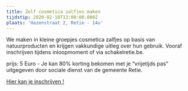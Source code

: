 ```yaml
---
title: Zelf cosmetica zalfjes maken
tijdstip: 2020-02-18T13:00:00.000Z
plaats: 'Hazenstraat 2, Retie - 14u'
---
```

We maken in kleine groepjes cosmetica zalfjes op basis van natuurproducten en krijgen vakkundige uitleg over hun gebruik. Vooraf inschrijven tijdens inloopmoment of via schakelretie.be.

prijs: 5 Euro - Je kan 80% korting bekomen met je “vrijetijds pas” uitgegeven door sociale dienst van de gemeente Retie.

[Hier kan je inschrijven !](https://www.cognitoforms.com/SchakelRetie/InschrijvingActiviteitSchakelRetie2)
